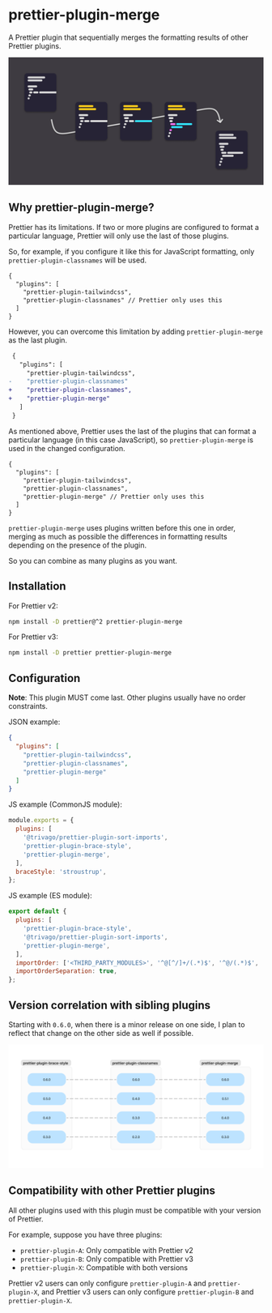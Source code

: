 # prettier-plugin-merge

A Prettier plugin that sequentially merges the formatting results of other Prettier plugins.

![Schematic diagram of how formats are merged.](.github/banner.png)

## Why prettier-plugin-merge?

Prettier has its limitations. If two or more plugins are configured to format a particular language, Prettier will only use the last of those plugins.

So, for example, if you configure it like this for JavaScript formatting, only `prettier-plugin-classnames` will be used.

<!-- prettier-ignore -->
```jsonc
{
  "plugins": [
    "prettier-plugin-tailwindcss",
    "prettier-plugin-classnames" // Prettier only uses this
  ]
}
```

However, you can overcome this limitation by adding `prettier-plugin-merge` as the last plugin.

<!-- prettier-ignore -->
```diff
 {
   "plugins": [
     "prettier-plugin-tailwindcss",
-    "prettier-plugin-classnames"
+    "prettier-plugin-classnames",
+    "prettier-plugin-merge"
   ]
 }
```

As mentioned above, Prettier uses the last of the plugins that can format a particular language (in this case JavaScript), so `prettier-plugin-merge` is used in the changed configuration.

<!-- prettier-ignore -->
```jsonc
{
  "plugins": [
    "prettier-plugin-tailwindcss",
    "prettier-plugin-classnames",
    "prettier-plugin-merge" // Prettier only uses this
  ]
}
```

`prettier-plugin-merge` uses plugins written before this one in order, merging as much as possible the differences in formatting results depending on the presence of the plugin.

So you can combine as many plugins as you want.

## Installation

For Prettier v2:

```sh
npm install -D prettier@^2 prettier-plugin-merge
```

For Prettier v3:

```sh
npm install -D prettier prettier-plugin-merge
```

## Configuration

**Note**: This plugin MUST come last. Other plugins usually have no order constraints.

JSON example:

<!-- prettier-ignore -->
```json
{
  "plugins": [
    "prettier-plugin-tailwindcss",
    "prettier-plugin-classnames",
    "prettier-plugin-merge"
  ]
}
```

JS example (CommonJS module):

```javascript
module.exports = {
  plugins: [
    '@trivago/prettier-plugin-sort-imports',
    'prettier-plugin-brace-style',
    'prettier-plugin-merge',
  ],
  braceStyle: 'stroustrup',
};
```

JS example (ES module):

```javascript
export default {
  plugins: [
    'prettier-plugin-brace-style',
    '@trivago/prettier-plugin-sort-imports',
    'prettier-plugin-merge',
  ],
  importOrder: ['<THIRD_PARTY_MODULES>', '^@[^/]+/(.*)$', '^@/(.*)$', '^[./]'],
  importOrderSeparation: true,
};
```

## Version correlation with sibling plugins

Starting with `0.6.0`, when there is a minor release on one side, I plan to reflect that change on the other side as well if possible.

![Version correlation.](.github/correlation.png)

## Compatibility with other Prettier plugins

All other plugins used with this plugin must be compatible with your version of Prettier.

For example, suppose you have three plugins:

- `prettier-plugin-A`: Only compatible with Prettier v2
- `prettier-plugin-B`: Only compatible with Prettier v3
- `prettier-plugin-X`: Compatible with both versions

Prettier v2 users can only configure `prettier-plugin-A` and `prettier-plugin-X`, and Prettier v3 users can only configure `prettier-plugin-B` and `prettier-plugin-X`.

